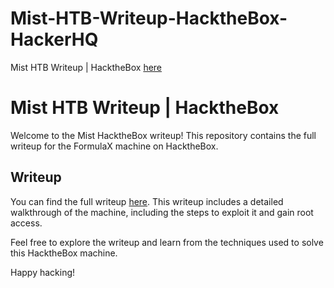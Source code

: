 # Mist-HTB-Writeup-HacktheBox-HackerHQ
Mist HTB Writeup | HacktheBox [here](https://www.hackerhq.tech/2024/03/mist-htb.html)


# Mist HTB Writeup | HacktheBox

Welcome to the Mist HacktheBox writeup! This repository contains the full writeup for the FormulaX machine on HacktheBox.

## Writeup

You can find the full writeup [here](https://www.hackerhq.tech/2024/03/mist-htb.html). This writeup includes a detailed walkthrough of the machine, including the steps to exploit it and gain root access.

Feel free to explore the writeup and learn from the techniques used to solve this HacktheBox machine.

Happy hacking!
